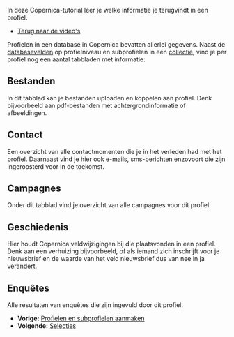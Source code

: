In deze Copernica-tutorial leer je welke informatie je terugvindt in een
profiel.

-   [Terug naar de video's](./videos.md "Video's")

Profielen in een database in Copernica bevatten allerlei gegevens. Naast
de
[databasevelden](./profiles-adding-database-fields.md)
op profielniveau en subprofielen in een
[collectie](./profiles-adding-collections.md),
vind je per profiel nog een aantal tabbladen met informatie:

Bestanden
---------

In dit tabblad kan je bestanden uploaden en koppelen aan profiel. Denk
bijvoorbeeld aan pdf-bestanden met achtergrondinformatie of
afbeeldingen.

Contact
-------

Een overzicht van alle contactmomenten die je in het verleden had met
het profiel. Daarnaast vind je hier ook e-mails, sms-berichten enzovoort
die zijn ingeroosterd voor in de toekomst.

Campagnes
---------

Onder dit tabblad vind je overzicht van alle campagnes voor dit profiel.

Geschiedenis
------------

Hier houdt Copernica veldwijzigingen bij die plaatsvonden in een
profiel. Denk aan een verhuizing bijvoorbeeld, of als iemand zich
inschrijft voor je nieuwsbrief en de waarde van het veld nieuwsbrief dus
van nee in ja verandert.

Enquêtes
--------

Alle resultaten van enquêtes die zijn ingevuld door dit profiel.

-   **Vorige:** [Profielen en subprofielen
    aanmaken](./profielen-profielen-en-subprofielen-aanmaken.md "Profielen: Profielen en subprofielen aanmaken")
-   **Volgende:** [Selecties](./profielen-selecties.md "Profielen: Selecties")

